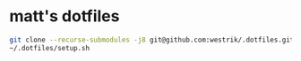 # matt's dotfiles

```bash
git clone --recurse-submodules -j8 git@github.com:westrik/.dotfiles.git
~/.dotfiles/setup.sh
```
